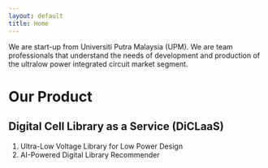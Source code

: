```yaml
---
layout: default
title: Home
---
```


We are start-up from Universiti Putra Malaysia (UPM). We are team professionals
that understand the needs of development and production of the ultralow power
integrated circuit market segment.

# Our Product

## Digital Cell Library as a Service (DiCLaaS)

1. Ultra-Low Voltage Library for Low Power Design
2. AI-Powered Digital Library Recommender
